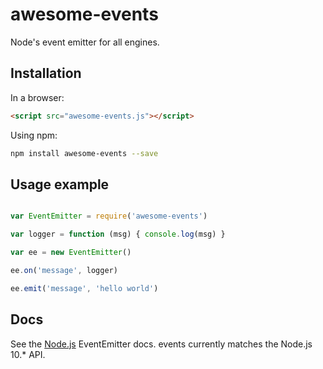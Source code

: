 # awesome-events

Node's event emitter for all engines.

## Installation

In a browser:

```html
<script src="awesome-events.js"></script>
```

Using npm:

```sh
npm install awesome-events --save
```


## Usage example

```js

var EventEmitter = require('awesome-events')

var logger = function (msg) { console.log(msg) }

var ee = new EventEmitter()

ee.on('message', logger)

ee.emit('message', 'hello world')

```

## Docs

See the [Node.js](https://nodejs.org/dist/latest-v10.x/docs/api/events.html) EventEmitter docs. events currently matches the Node.js 10.* API.